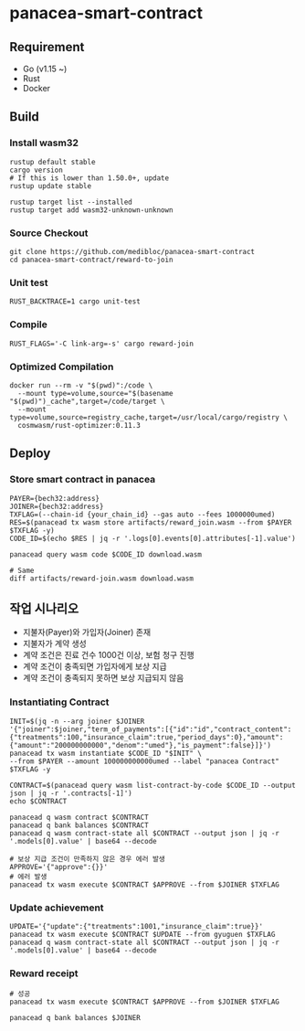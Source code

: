 # panacea-smart-contract

## Requirement
* Go (v1.15 ~)
* Rust 
* Docker

## Build
### Install wasm32
```shell
rustup default stable
cargo version
# If this is lower than 1.50.0+, update
rustup update stable

rustup target list --installed
rustup target add wasm32-unknown-unknown
```

### Source Checkout
```shell
git clone https://github.com/medibloc/panacea-smart-contract
cd panacea-smart-contract/reward-to-join
```

### Unit test
```shell
RUST_BACKTRACE=1 cargo unit-test
```

### Compile
```shell
RUST_FLAGS='-C link-arg=-s' cargo reward-join
```

### Optimized Compilation
```shell
docker run --rm -v "$(pwd)":/code \
  --mount type=volume,source="$(basename "$(pwd)")_cache",target=/code/target \
  --mount type=volume,source=registry_cache,target=/usr/local/cargo/registry \
  cosmwasm/rust-optimizer:0.11.3

```

## Deploy
### Store smart contract in panacea
```shell
PAYER={bech32:address}
JOINER={bech32:address}
TXFLAG=(--chain-id {your_chain_id} --gas auto --fees 1000000umed)
RES=$(panacead tx wasm store artifacts/reward_join.wasm --from $PAYER $TXFLAG -y)
CODE_ID=$(echo $RES | jq -r '.logs[0].events[0].attributes[-1].value')

panacead query wasm code $CODE_ID download.wasm

# Same
diff artifacts/reward-join.wasm download.wasm
```

## 작업 시나리오
* 지불자(Payer)와 가입자(Joiner) 존재
* 지불자가 계약 생성
* 계약 조건은 진료 건수 1000건 이상, 보험 청구 진행
* 계약 조건이 충족되면 가입자에게 보상 지급
* 계약 조건이 충족되지 못하면 보상 지급되지 않음

### Instantiating Contract
```shell
INIT=$(jq -n --arg joiner $JOINER '{"joiner":$joiner,"term_of_payments":[{"id":"id","contract_content":{"treatments":100,"insurance_claim":true,"period_days":0},"amount":{"amount":"200000000000","denom":"umed"},"is_payment":false}]}')
panacead tx wasm instantiate $CODE_ID "$INIT" \
--from $PAYER --amount 100000000000umed --label "panacea Contract" $TXFLAG -y

CONTRACT=$(panacead query wasm list-contract-by-code $CODE_ID --output json | jq -r '.contracts[-1]')
echo $CONTRACT

panacead q wasm contract $CONTRACT
panacead q bank balances $CONTRACT
panacead q wasm contract-state all $CONTRACT --output json | jq -r '.models[0].value' | base64 --decode

# 보상 지급 조건이 만족하지 않은 경우 에러 발생
APPROVE='{"approve":{}}'
# 에러 발생
panacead tx wasm execute $CONTRACT $APPROVE --from $JOINER $TXFLAG
```

### Update achievement
```shell
UPDATE='{"update":{"treatments":1001,"insurance_claim":true}}'
panacead tx wasm execute $CONTRACT $UPDATE --from gyuguen $TXFLAG
panacead q wasm contract-state all $CONTRACT --output json | jq -r '.models[0].value' | base64 --decode
```

### Reward receipt
```shell
# 성공
panacead tx wasm execute $CONTRACT $APPROVE --from $JOINER $TXFLAG

panacead q bank balances $JOINER
```

